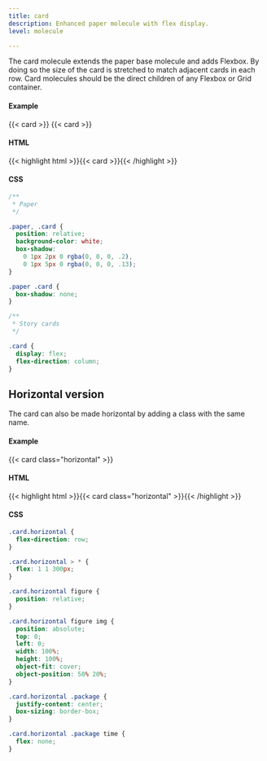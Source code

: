 ```yaml
---
title: card
description: Enhanced paper molecule with flex display.
level: molecule

---
```

The card molecule extends the paper base molecule and adds Flexbox. By doing so the size of the card is stretched to match adjacent cards in each row. Card molecules should be the direct children of any Flexbox or Grid container.

#### Example
<div class="example grid">
 {{< card >}}
 {{< card >}}
</div>

#### HTML
{{< highlight html >}}{{< card >}}{{< /highlight >}}

#### CSS
```css
/**
 * Paper
 */

.paper, .card {
  position: relative;
  background-color: white;
  box-shadow: 
    0 1px 2px 0 rgba(0, 0, 0, .2), 
    0 1px 5px 0 rgba(0, 0, 0, .13);
}

.paper .card {
  box-shadow: none;
}

/**
 * Story cards
 */

.card {
  display: flex;
  flex-direction: column;
}
```

## Horizontal version

The card can also be made horizontal by adding a class with the same name.

#### Example
{{< card class="horizontal" >}}

#### HTML
{{< highlight html >}}{{< card class="horizontal" >}}{{< /highlight >}}

#### CSS
```css
.card.horizontal {
  flex-direction: row;
}

.card.horizontal > * {
  flex: 1 1 300px;
}

.card.horizontal figure {
  position: relative;
}

.card.horizontal figure img {
  position: absolute;
  top: 0;
  left: 0;
  width: 100%;
  height: 100%;
  object-fit: cover;
  object-position: 50% 20%;
}

.card.horizontal .package {
  justify-content: center;
  box-sizing: border-box;
}

.card.horizontal .package time {
  flex: none;
}
```
